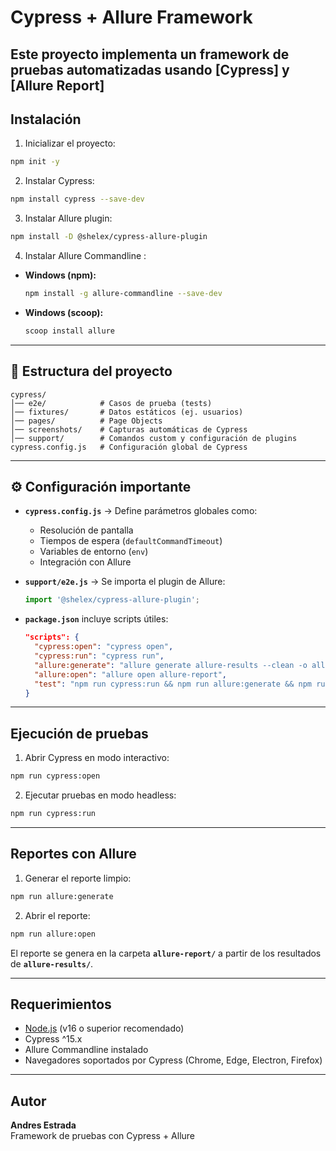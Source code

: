 #  Cypress + Allure Framework

Este proyecto implementa un **framework de pruebas automatizadas** usando [Cypress] y [Allure Report]
---

##  Instalación

1. Inicializar el proyecto:
```bash
npm init -y
```

2. Instalar Cypress:
```bash
npm install cypress --save-dev
```

3. Instalar Allure plugin:
```bash
npm install -D @shelex/cypress-allure-plugin
```

4. Instalar Allure Commandline :

- **Windows (npm):**
  ```bash
  npm install -g allure-commandline --save-dev
  ```
- **Windows (scoop):**
  ```bash
  scoop install allure
  ```


---

## 📂 Estructura del proyecto

```
cypress/
│── e2e/            # Casos de prueba (tests)
│── fixtures/       # Datos estáticos (ej. usuarios)
│── pages/          # Page Objects
│── screenshots/    # Capturas automáticas de Cypress
│── support/        # Comandos custom y configuración de plugins
cypress.config.js   # Configuración global de Cypress

```

---

## ⚙️ Configuración importante

- **`cypress.config.js`** → Define parámetros globales como:
  - Resolución de pantalla
  - Tiempos de espera (`defaultCommandTimeout`)
  - Variables de entorno (`env`)
  - Integración con Allure

- **`support/e2e.js`** → Se importa el plugin de Allure:
  ```js
  import '@shelex/cypress-allure-plugin';
  ```

- **`package.json`** incluye scripts útiles:
  ```json
  "scripts": {
    "cypress:open": "cypress open",
    "cypress:run": "cypress run",
    "allure:generate": "allure generate allure-results --clean -o allure-report",
    "allure:open": "allure open allure-report",
    "test": "npm run cypress:run && npm run allure:generate && npm run allure:open"
  }
  ```

---

##  Ejecución de pruebas

1. Abrir Cypress en modo interactivo:
```bash
npm run cypress:open
```

2. Ejecutar pruebas en modo headless:
```bash
npm run cypress:run
```

---

##  Reportes con Allure

1. Generar el reporte limpio:
```bash
npm run allure:generate
```

2. Abrir el reporte:
```bash
npm run allure:open
```

El reporte se genera en la carpeta **`allure-report/`** a partir de los resultados de **`allure-results/`**.

---

##  Requerimientos

- [Node.js](https://nodejs.org/) (v16 o superior recomendado)
- Cypress ^15.x
- Allure Commandline instalado
- Navegadores soportados por Cypress (Chrome, Edge, Electron, Firefox)

---

##  Autor
**Andres Estrada**  
Framework de pruebas con Cypress + Allure 


